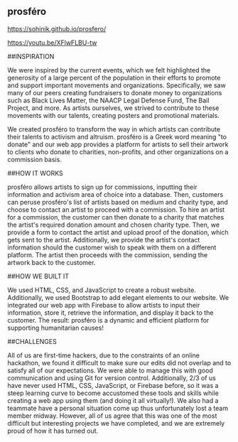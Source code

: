 ## prosféro

https://sohinik.github.io/prosfero/

https://youtu.be/XFlwFLBU-tw

##INSPIRATION

We were inspired by the current events, which we felt highlighted the generosity of a large percent of the population in their efforts to promote and support important movements and organizations. Specifically, we saw many of our peers creating fundraisers to donate money to organizations such as Black Lives Matter, the NAACP Legal Defense Fund, The Bail Project, and more. As artists ourselves, we strived to contribute to these movements with our talents, creating posters and promotional materials.

We created prosféro to transform the way in which artists can contribute their talents to activism and altruism. prosféro is a Greek word meaning "to donate" and our web app provides a platform for artists to sell their artwork to clients who donate to charities, non-profits, and other organizations on a commission basis.

##HOW IT WORKS

prosféro allows artists to sign up for commissions, inputting their information and activism area of choice into a database. Then, customers can peruse prosféro's list of artists based on medium and charity type, and choose to contact an artist to proceed with a commission. To hire an artist for a commission, the customer can then donate to a charity that matches the artist's required donation amount and chosen charity type. Then, we provide a form to contact the artist and upload proof of the donation, which gets sent to the artist. Additionally, we provide the artist's contact information should the customer wish to speak with them on a different platform. The artist then proceeds with the commission, sending the artwork back to the customer.

##HOW WE BUILT IT

We used HTML, CSS, and JavaScript to create a robust website. Additionally, we used Bootstrap to add elegant elements to our website. We integrated our web app with Firebase to allow artists to input their information, store it, retrieve the information, and display it back to the customer. The result: prosféro is a dynamic and efficient platform for supporting humanitarian causes!

##CHALLENGES

All of us are first-time hackers, due to the constraints of an online hackathon, we found it difficult to make sure our edits did not overlap and to satisfy all of our expectations. We were able to manage this with good communication and using Git for version control. Additionally, 2/3 of us have never used HTML, CSS, JavaScript, or Firebase before, so it was a steep learning curve to become accustomed these tools and skills while creating a web app using them (and doing it all virtually!). We also had a teammate have a personal situation come up thus unfortunately lost a team member midway. However, all of us agree that this was one of the most difficult but interesting projects we have completed, and we are extremely proud of how it has turned out.
